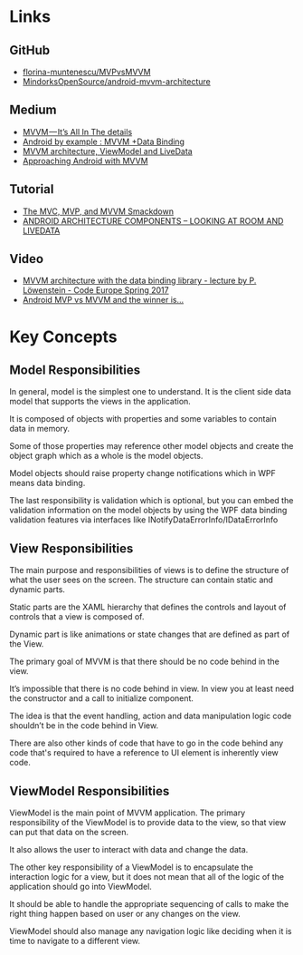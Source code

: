 # Links

## GitHub

- [florina-muntenescu/MVPvsMVVM](https://github.com/florina-muntenescu/MVPvsMVVM)
- [MindorksOpenSource/android-mvvm-architecture](https://github.com/MindorksOpenSource/android-mvvm-architecture)

## Medium

- [MVVM — It’s All In The details](https://medium.com/upday-devs/mvvm-its-all-in-the-implementation-details-40ed24871a02)
- [Android by example : MVVM +Data Binding](https://medium.com/@husayn.hakeem/android-by-example-mvvm-data-binding-introduction-part-1-6a7a5f388bf7)
- [MVVM architecture, ViewModel and LiveData](https://proandroiddev.com/mvvm-architecture-viewmodel-and-livedata-part-1-604f50cda1)
- [Approaching Android with MVVM](https://labs.ribot.co.uk/approaching-android-with-mvvm-8ceec02d5442)


## Tutorial

- [The MVC, MVP, and MVVM Smackdown](https://academy.realm.io/posts/eric-maxwell-mvc-mvp-and-mvvm-on-android/)
- [ANDROID ARCHITECTURE COMPONENTS – LOOKING AT ROOM AND LIVEDATA ](https://riggaroo.co.za/android-architecture-components-looking-room-livedata-part-1/)

## Video

- [MVVM architecture with the data binding library - lecture by P. Löwenstein - Code Europe Spring 2017](https://www.youtube.com/watch?v=BYw7ubEFIV8)
- [Android MVP vs MVVM and the winner is...](https://www.youtube.com/watch?v=ugpC98LcNqA)


# Key Concepts

## Model Responsibilities

In general, model is the simplest one to understand. It is the client side data model that supports the views in the application.

It is composed of objects with properties and some variables to contain data in memory.

Some of those properties may reference other model objects and create the object graph which as a whole is the model objects.

Model objects should raise property change notifications which in WPF means data binding.

The last responsibility is validation which is optional, but you can embed the validation information on the model objects by using the WPF data binding validation features via interfaces like INotifyDataErrorInfo/IDataErrorInfo

## View Responsibilities

The main purpose and responsibilities of views is to define the structure of what the user sees on the screen. The structure can contain static and dynamic parts.

Static parts are the XAML hierarchy that defines the controls and layout of controls that a view is composed of.

Dynamic part is like animations or state changes that are defined as part of the View.

The primary goal of MVVM is that there should be no code behind in the view.

It’s impossible that there is no code behind in view. In view you at least need the constructor and a call to initialize component.

The idea is that the event handling, action and data manipulation logic code shouldn’t be in the code behind in View.

There are also other kinds of code that have to go in the code behind any code that's required to have a reference to UI element is inherently view code.

## ViewModel Responsibilities

ViewModel is the main point of MVVM application. The primary responsibility of the ViewModel is to provide data to the view, so that view can put that data on the screen.

It also allows the user to interact with data and change the data.

The other key responsibility of a ViewModel is to encapsulate the interaction logic for a view, but it does not mean that all of the logic of the application should go into ViewModel.

It should be able to handle the appropriate sequencing of calls to make the right thing happen based on user or any changes on the view.

ViewModel should also manage any navigation logic like deciding when it is time to navigate to a different view.
